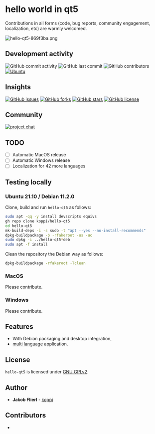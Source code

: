 # hello world in qt5

Contributions in all forms (code, bug reports, community engagement, localization, etc) are warmly welcomed.

![hello-qt5-869f3ba.png](https://raw.githubusercontent.com/koppi/hello-qt5/main/meta/hello-qt5-869f3ba.png)

## Development activity

![GitHub commit activity](https://img.shields.io/github/commit-activity/w/koppi/hello-qt5)
![GitHub last commit](https://img.shields.io/github/last-commit/koppi/hello-qt5)
![GitHub contributors](https://img.shields.io/github/contributors/koppi/hello-qt5)
[![Ubuntu](https://github.com/koppi/hello-qt5/actions/workflows/main.yml/badge.svg)](https://github.com/koppi/hello-qt5/actions/workflows/main.yml)

## Insights

[![GitHub issues](https://img.shields.io/github/issues/koppi/hello-qt5)](https://github.com/koppi/hello-qt5/issues)
[![GitHub forks](https://img.shields.io/github/forks/koppi/hello-qt5)](https://github.com/koppi/hello-qt5/network)
[![GitHub stars](https://img.shields.io/github/stars/koppi/hello-qt5)](https://github.com/koppi/hello-qt5/stargazers)
[![GitHub license](https://img.shields.io/github/license/koppi/hello-qt5)](https://github.com/koppi/hello-qt5/blob/main/LICENSE)

## Community

[![project chat](https://img.shields.io/badge/zulip-join_chat-brightgreen.svg)](https://koppi.zulipchat.com/)

## TODO
- [ ] Automatic MacOS release
- [ ] Automatic Windows release
- [ ] Localization for 42 more languages

## Testing locally

### Ubuntu 21.10 / Debian 11.2.0

Clone, build and run ```hello-qt5``` as follows:
```bash
sudo apt -qq -y install devscripts equivs
gh repo clone koppi/hello-qt5
cd hello-qt5
mk-build-deps -i -s sudo -t "apt --yes --no-install-recommends"
dpkg-buildpackage -b -rfakeroot -us -uc
sudo dpkg -i ../hello-qt5*deb
sudo apt -f install
```

Clean the repository the Debian way as follows:
```bash
dpkg-buildpackage -rfakeroot -Tclean
```

### MacOS

Please contribute.

### Windows

Please contribute.

## Features

* With Debian packaging and desktop integration,
* [multi language](https://wiki.qt.io/How_to_create_a_multi_language_application) application.

## License

```hello-qt5``` is licensed under [GNU GPLv2](LICENSE).

## Author

* **Jakob Flierl** - [koppi](https://github.com/koppi)

## Contributors

* 

